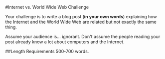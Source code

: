 #Internet vs. World Wide Web Challenge

Your challenge is to write a blog post (**in your own words**) explaining how the Internet and the World Wide Web are related but not exactly the same thing.

Assume your audience is... ignorant. Don't assume the people reading your post already know a lot about computers and the Internet.

##Length Requirements
500-700 words.